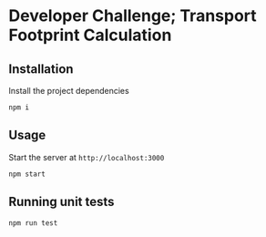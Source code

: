 # Developer Challenge; Transport Footprint Calculation

## Installation

Install the project dependencies

```
npm i
```

## Usage

Start the server at `http://localhost:3000`

```
npm start
```

## Running unit tests

```
npm run test
```